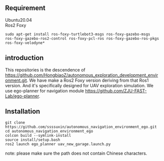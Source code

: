 ## Requirement
Ubuntu20.04  
Ros2 Foxy  
  
    sudo apt-get install ros-foxy-turtlebot3-msgs ros-foxy-gazebo-msgs ros-foxy-gazebo-ros2-control ros-foxy-pcl-ros ros-foxy-gazebo-ros-pkgs ros-foxy-velodyne*
## introduction  
This repositories is the descendence of https://github.com/HongbiaoZ/autonomous_exploration_development_environment.git. We have make a Ros2 Foxy version deriving from that Ros1 version. And it's specifically designed for UAV exploration simulation. We use ego-planner for navigation module https://github.com/ZJU-FAST-Lab/ego-planner.

## Installation  
    git clone https://github.com/ssssuxin/autonomous_navigation_environment_ego.git  
    cd autonomous_navigation_environment_ego  
    colcon build --symlink-install  
    source install/setup.bash  
    ros2 launch ego_planner uav_new_garage.launch.py  
note: please make sure the path does not contain Chinese characters.
